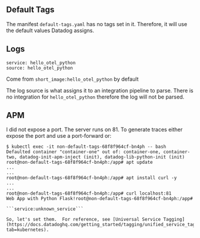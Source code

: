 Default Tags
--

The manifest ```default-tags.yaml``` has no tags set in it.  Therefore, it will use the default values Datadog assigns.  

Logs
--

```service: hello_otel_python```  
```source: hello_otel_python```  
  
Come from ```short_image:hello_otel_python``` by default
  
The log source is what assigns it to an integration pipeline to parse.  There is no integration for ```hello_otel_python``` therefore the log will not be parsed.  
  
APM
--

I did not expose a port.  The server runs on 81.  To generate traces either expose the port and use a port-forward or:  
  
```  
$ kubectl exec -it non-default-tags-68f8f964cf-bn4ph -- bash  
Defaulted container "container-one" out of: container-one, container-two, datadog-init-apm-inject (init), datadog-lib-python-init (init)  
root@non-default-tags-68f8f964cf-bn4ph:/app# apt update  
...  
...  
root@non-default-tags-68f8f964cf-bn4ph:/app# apt install curl -y  
...  
...  
root@non-default-tags-68f8f964cf-bn4ph:/app# curl localhost:81  
Web App with Python Flask!root@non-default-tags-68f8f964cf-bn4ph:/app#  
  
```service:unknown_service```  
  
So, let's set them.  For reference, see [Universal Service Tagging](https://docs.datadoghq.com/getting_started/tagging/unified_service_tagging/?tab=kubernetes).  
